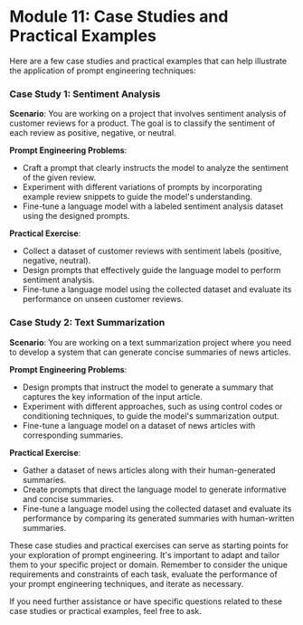 # Module 11: Case Studies and Practical Examples
Here are a few case studies and practical examples that can help illustrate the application of prompt engineering techniques:

### Case Study 1: Sentiment Analysis
**Scenario**: You are working on a project that involves sentiment analysis of customer reviews for a product. The goal is to classify the sentiment of each review as positive, negative, or neutral.

**Prompt Engineering Problems**:
- Craft a prompt that clearly instructs the model to analyze the sentiment of the given review.
- Experiment with different variations of prompts by incorporating example review snippets to guide the model's understanding.
- Fine-tune a language model with a labeled sentiment analysis dataset using the designed prompts.

**Practical Exercise**:
- Collect a dataset of customer reviews with sentiment labels (positive, negative, neutral).
- Design prompts that effectively guide the language model to perform sentiment analysis.
- Fine-tune a language model using the collected dataset and evaluate its performance on unseen customer reviews.

### Case Study 2: Text Summarization
**Scenario**: You are working on a text summarization project where you need to develop a system that can generate concise summaries of news articles.

**Prompt Engineering Problems**:
- Design prompts that instruct the model to generate a summary that captures the key information of the input article.
- Experiment with different approaches, such as using control codes or conditioning techniques, to guide the model's summarization output.
- Fine-tune a language model on a dataset of news articles with corresponding summaries.

**Practical Exercise**:
- Gather a dataset of news articles along with their human-generated summaries.
- Create prompts that direct the language model to generate informative and concise summaries.
- Fine-tune a language model using the collected dataset and evaluate its performance by comparing its generated summaries with human-written summaries.

These case studies and practical exercises can serve as starting points for your exploration of prompt engineering. It's important to adapt and tailor them to your specific project or domain. Remember to consider the unique requirements and constraints of each task, evaluate the performance of your prompt engineering techniques, and iterate as necessary.

If you need further assistance or have specific questions related to these case studies or practical examples, feel free to ask.
